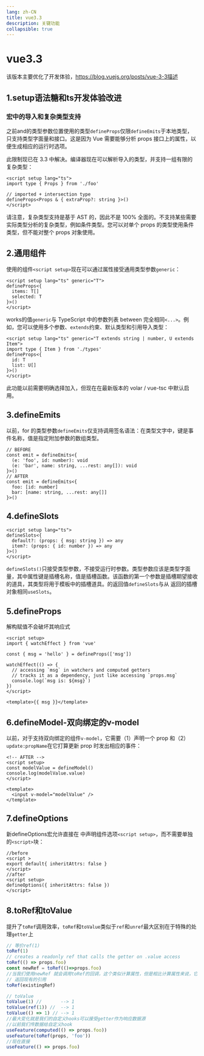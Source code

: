 ```yaml
---
lang: zh-CN
title: vue3.3
description: 关键功能
collapsible: true
---
```

# vue3.3

该版本主要优化了开发体验，https://blog.vuejs.org/posts/vue-3-3描述

## 1.setup语法糖和ts开发体验改进

### 宏中的导入和复杂类型支持

之前and的类型参数位置使用的类型`defineProps`仅限`defineEmits`于本地类型，只支持类型字面量和接口。这是因为 Vue 需要能够分析 props 接口上的属性，以便生成相应的运行时选项。

此限制现已在 3.3 中解决。编译器现在可以解析导入的类型，并支持一组有限的复杂类型：

```vue
<script setup lang="ts">
import type { Props } from './foo'

// imported + intersection type
defineProps<Props & { extraProp?: string }>()
</script>
```

请注意，复杂类型支持是基于 AST 的，因此不是 100% 全面的。不支持某些需要实际类型分析的复杂类型，例如条件类型。您可以对单个 props 的类型使用条件类型，但不能对整个 props 对象使用。

## 2.通用组件

使用的组件`<script setup>`现在可以通过属性接受通用类型参数`generic`：

~~~vue
<script setup lang="ts" generic="T">
defineProps<{
  items: T[]
  selected: T
}>()
</script>
~~~

works的值`generic`与 TypeScript 中的参数列表 between 完全相同`<...>`。例如，您可以使用多个参数、`extends`约束、默认类型和引用导入类型：

```vue
<script setup lang="ts" generic="T extends string | number, U extends Item">
import type { Item } from './types'
defineProps<{
  id: T
  list: U[]
}>()
</script>
```

此功能以前需要明确选择加入，但现在在最新版本的 volar / vue-tsc 中默认启用。

## 3.defineEmits

以前，for 的类型参数`defineEmits`仅支持调用签名语法：在类型文字中，键是事件名称，值是指定附加参数的数组类型。

```TS
// BEFORE
const emit = defineEmits<{
  (e: 'foo', id: number): void
  (e: 'bar', name: string, ...rest: any[]): void
}>()
// AFTER
const emit = defineEmits<{
  foo: [id: number]
  bar: [name: string, ...rest: any[]]
}>()
```



## 4.defineSlots

~~~vue
<script setup lang="ts">
defineSlots<{
  default?: (props: { msg: string }) => any
  item?: (props: { id: number }) => any
}>()
</script>
~~~

`defineSlots()`只接受类型参数，不接受运行时参数。类型参数应该是类型字面量，其中属性键是插槽名称，值是插槽函数。该函数的第一个参数是插槽期望接收的道具，其类型将用于模板中的插槽道具。的返回值`defineSlots`与从 返回的插槽对象相同`useSlots`。

## 5.defineProps

解构赋值不会破坏其响应式

~~~vue
<script setup>
import { watchEffect } from 'vue'

const { msg = 'hello' } = defineProps(['msg'])

watchEffect(() => {
  // accessing `msg` in watchers and computed getters
  // tracks it as a dependency, just like accessing `props.msg`
  console.log(`msg is: ${msg}`)
})
</script>

<template>{{ msg }}</template>
~~~

## 6.defineModel-双向绑定的v-model

以前，对于支持双向绑定的组件`v-model`，它需要（1）声明一个 prop 和（2）`update:propName`在它打算更新 prop 时发出相应的事件：

~~~vue
<!-- AFTER -->
<script setup>
const modelValue = defineModel()
console.log(modelValue.value)
</script>

<template>
  <input v-model="modelValue" />
</template>
~~~

## 7.defineOptions

新defineOptions宏允许直接在 中声明组件选项`<script setup>`，而不需要单独的`<script>`块：

~~~vue
//before
<script >
export default{ inheritAttrs: false }
</script>
//after
<script setup>
defineOptions({ inheritAttrs: false })
</script>
~~~

## 8.toRef和toValue

提升了`toRef`调用效率，`toRef`和`toValue`类似于`ref`和`unref`最大区别在于特殊的处理`getter`上

~~~ts
// 等价ref(1)
toRef(1)
// creates a readonly ref that calls the getter on .value access
toRef(() => props.foo)
const newRef = toRef(()=>props.foo)
//当我们使用newRef 就会调用toRef的回调，这个类似计算属性，但是相比计算属性来说，它不需要计算，效率相对高一些
// 返回现有的引用
toRef(existingRef)

// toValue 
toValue(1) //       --> 1
toValue(ref(1)) //  --> 1
toValue(() => 1) // --> 1
//最大变化就是我们的自定义hooks可以接受getter作为响应数据源
//以前我们传数据给自定义hook
useFeature(computed(() => props.foo))
useFeature(toRef(props, 'foo'))
//现在直接
useFeature(() => props.foo)
~~~







<CommentService/>